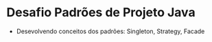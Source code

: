 # Desafio Padrões de Projeto Java

- Desevolvendo conceitos dos padrões: Singleton, Strategy, Facade